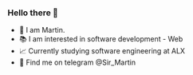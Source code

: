 ### Hello there 👋

- :slightly_smiling_face: I am Martin.
- :books: I am interested in software development - Web
- :chart_with_upwards_trend: Currently studying software engineering at ALX
- :eyes: Find me on telegram @Sir_Martin

<!--
**sir-martin/sir-martin** is a ✨ _special_ ✨ repository because its `README.md` (this file) appears on your GitHub profile.
